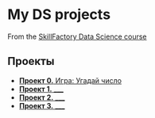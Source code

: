 # My DS projects
From the [SkillFactory Data Science course](https://skillfactory.ru/data-scientist-pro)

## Проекты

* [**Проект 0.** Игра: Угадай число](https://github.com/aslanmamadiev/sf_data_science/tree/main/project_0)
* [**Проект 1.** ___](___)
* [**Проект 2.** ___](___)
* [**Проект 3.** ___](___)
